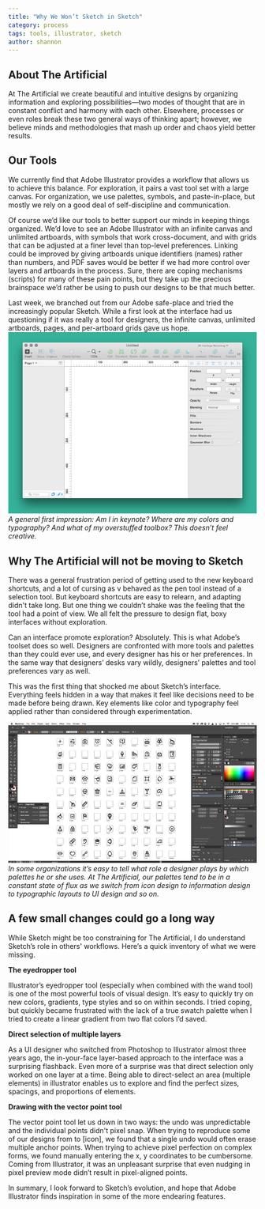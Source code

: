 ```yaml
---
title: "Why We Won’t Sketch in Sketch"
category: process
tags: tools, illustrator, sketch
author: shannon
---
```


## About The Artificial
At The Artificial we create beautiful and intuitive designs by organizing information and exploring possibilities—two modes of thought that are in constant conflict and harmony with each other. Elsewhere, processes or even roles break these two general ways of thinking apart; however, we believe minds and methodologies that mash up order and chaos yield better results.


## Our Tools
We currently find that Adobe Illustrator provides a workflow that allows us to achieve this balance. For exploration, it pairs a vast tool set with a large canvas. For organization, we use palettes, symbols, and paste-in-place, but mostly we rely on a good deal of self-discipline and communication. 

Of course we’d like our tools to better support our minds in keeping things organized. We’d love to see an Adobe Illustrator with an infinite canvas and unlimited artboards, with symbols that work cross-document, and with grids that can be adjusted at a finer level than top-level preferences. Linking could be improved by giving artboards unique identifiers (names) rather than numbers, and PDF saves would be better if we had more control over layers and artboards in the process. Sure, there are coping mechanisms (scripts) for many of these pain points, but they take up the precious brainspace we’d rather be using to push our designs to be that much better.

Last week, we branched out from our Adobe safe-place and tried the increasingly popular Sketch. While a first look at the interface had us questioning if it was really a tool for designers, the infinite canvas, unlimited artboards, pages, and per-artboard grids gave us hope.
[![Sketch interface](05-20-sketch/sketch.png)](05-20-sketch/sketch.png)
*A general first impression: Am I in keynote? Where are my colors and typography? And what of my overstuffed toolbox? This doesn’t feel creative.*


## Why The Artificial will not be moving to Sketch
There was a general frustration period of getting used to the new keyboard shortcuts, and a lot of cursing as v behaved as the pen tool instead of a selection tool. But keyboard shortcuts are easy to relearn, and adapting didn't take long. But one thing we couldn’t shake was the feeling that the tool had a point of view. We all felt the pressure to design flat, boxy interfaces without exploration. 

Can an interface promote exploration? Absolutely. This is what Adobe’s toolset does so well. Designers are confronted with more tools and palettes than they could ever use, and every designer has his or her preferences. In the same way that designers’ desks vary wildly, designers’ palettes and tool preferences vary as well.

This was the first thing that shocked me about Sketch’s interface. Everything feels hidden in a way that makes it feel like decisions need to be made before being drawn. Key elements like color and typography feel applied rather than considered through experimentation.

[![Sketch interface](05-20-sketch/illustrator.png)](05-20-sketch/illustrator.png)
*In some organizations it’s easy to tell what role a designer plays by which palettes he or she uses. At The Artificial, our palettes tend to be in a constant state of flux as we switch from icon design to information design to typographic layouts to UI design and so on.*


## A few small changes could go a long way
While Sketch might be too constraining for The Artificial, I do understand Sketch’s role in others' workflows. Here’s a quick inventory of what we were missing.

**The eyedropper tool**

Illustrator’s eyedropper tool (especially when combined with the wand tool) is one of the most powerful tools of visual design. It’s easy to quickly try on new colors, gradients, type styles and so on within seconds. I tried coping, but quickly became frustrated with the lack of a true swatch palette when I tried to create a linear gradient from two flat colors I’d saved.

**Direct selection of multiple layers**

As a UI designer who switched from Photoshop to Illustrator almost three years ago, the in-your-face layer-based approach to the interface was a surprising flashback. Even more of a surprise was that direct selection only worked on one layer at a time. Being able to direct-select an area (multiple elements) in illustrator enables us to explore and find the perfect sizes, spacings, and proportions of elements.

**Drawing with the vector point tool**

The vector point tool let us down in two ways: the undo was unpredictable and the individual points didn't pixel snap. When trying to reproduce some of our designs from to [icon], we found that a single undo would often erase multiple anchor points. When trying to achieve pixel perfection on complex forms, we found manually entering the x, y coordinates to be cumbersome. Coming from Illustrator, it was an unpleasant surprise that even nudging in pixel preview mode didn’t result in pixel-aligned points.


In summary, I look forward to Sketch’s evolution, and hope that Adobe Illustrator finds inspiration in some of the more endearing features.
